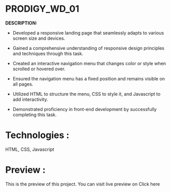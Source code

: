 # PRODIGY_WD_01

<b>DESCRIPTION:</b>

<ul><li>Developed a responsive landing page that seamlessly adapts to various screen size and devices.</li></ul>
  
<ul><li>Gained a comprehensive understanding of responsive design principles and techniques through this task.</li></ul>

<ul><li>Created an interactive navigation menu that changes color or style when scrolled or hovered over.</li></ul>

<ul><li>Ensured the navigation menu has a fixed position and remains visible on all pages.</li></ul>

<ul><li>Utilized HTML to structure the menu, CSS to style it, and Javascript to add interactivity.</li></ul>

<ul><li>Demonstrated proficiency in front-end development by successfully completing this task.</li></ul>

# Technologies :
HTML, CSS,  Javascript 

# Preview :

This is the preview of this project. You can visit live preview on Click here




